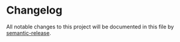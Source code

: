 # Changelog

All notable changes to this project will be documented in this file by [semantic-release](https://github.com/semantic-release/semantic-release). 